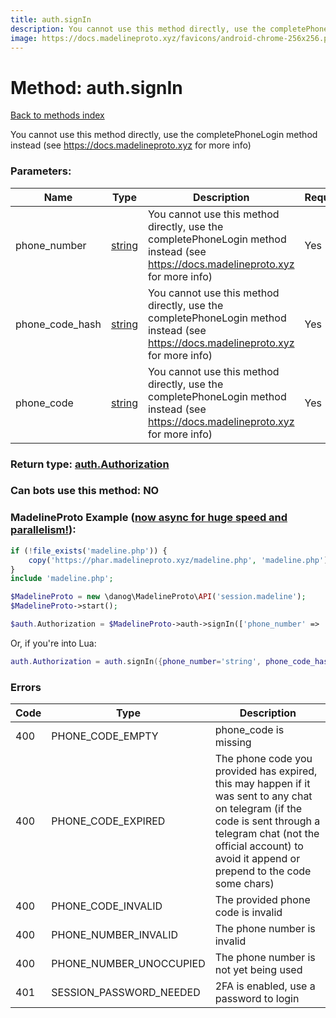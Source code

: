 ```yaml
---
title: auth.signIn
description: You cannot use this method directly, use the completePhoneLogin method instead (see https://docs.madelineproto.xyz for more info)
image: https://docs.madelineproto.xyz/favicons/android-chrome-256x256.png
---
```

# Method: auth.signIn  
[Back to methods index](index.md)


You cannot use this method directly, use the completePhoneLogin method instead (see https://docs.madelineproto.xyz for more info)

### Parameters:

| Name     |    Type       | Description | Required |
|----------|---------------|-------------|----------|
|phone\_number|[string](../types/string.md) | You cannot use this method directly, use the completePhoneLogin method instead (see https://docs.madelineproto.xyz for more info) | Yes|
|phone\_code\_hash|[string](../types/string.md) | You cannot use this method directly, use the completePhoneLogin method instead (see https://docs.madelineproto.xyz for more info) | Yes|
|phone\_code|[string](../types/string.md) | You cannot use this method directly, use the completePhoneLogin method instead (see https://docs.madelineproto.xyz for more info) | Yes|


### Return type: [auth.Authorization](../types/auth.Authorization.md)

### Can bots use this method: **NO**


### MadelineProto Example ([now async for huge speed and parallelism!](https://docs.madelineproto.xyz/docs/ASYNC.html)):


```php
if (!file_exists('madeline.php')) {
    copy('https://phar.madelineproto.xyz/madeline.php', 'madeline.php');
}
include 'madeline.php';

$MadelineProto = new \danog\MadelineProto\API('session.madeline');
$MadelineProto->start();

$auth.Authorization = $MadelineProto->auth->signIn(['phone_number' => 'string', 'phone_code_hash' => 'string', 'phone_code' => 'string', ]);
```

Or, if you're into Lua:

```lua
auth.Authorization = auth.signIn({phone_number='string', phone_code_hash='string', phone_code='string', })
```

### Errors

| Code | Type     | Description   |
|------|----------|---------------|
|400|PHONE_CODE_EMPTY|phone_code is missing|
|400|PHONE_CODE_EXPIRED|The phone code you provided has expired, this may happen if it was sent to any chat on telegram (if the code is sent through a telegram chat (not the official account) to avoid it append or prepend to the code some chars)|
|400|PHONE_CODE_INVALID|The provided phone code is invalid|
|400|PHONE_NUMBER_INVALID|The phone number is invalid|
|400|PHONE_NUMBER_UNOCCUPIED|The phone number is not yet being used|
|401|SESSION_PASSWORD_NEEDED|2FA is enabled, use a password to login|


